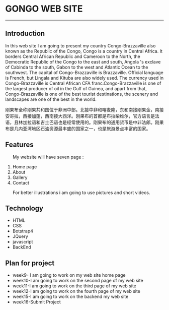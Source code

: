 <!DOCTYPE html>
<html>
<head>
	
</head>
<body>
	<h1>GONGO WEB SITE</h1>
	<hr>
	<h2>Introduction</h2> 
    <p> In this web site I am going to present my country  Congo-Brazzaville also known as the Republic of the Congo, Congo is a country in Central Africa. It borders Central African Republic and Cameroon to the North, the Democratic Republic of the Congo to the east and south, Angola 's exclave of Cabinda to the south, Gabon to the west and Atlantic Ocean to the southwest. The capital of Congo-Brazzaville is Brazzaville. Official language is French, but Lingala and Kituba are also widely used. The currency used in Congo-Brazzaville is Central African CFA franc.Congo-Brazzaville is one of the largest producer of oil in the Gulf of Guinea, and apart from that, Congo-Brazzaville is one of the best tourist destinations, the scenery and landscapes are one of the best in the world.</p>
		<p>刚果布全称刚果共和国位于非洲中部。北接中非和喀麦隆，东和南接刚果金，南接安哥拉，西接加蓬，西南接大西洋。刚果布的首都是布拉柴维尔，官方语言是法语，且林加拉语和吉土巴语也是经常使用的。刚果布的通用货币是中非法郎。刚果布是几内亚湾地区石油资源最丰盛的国家之一，也是旅游景点丰富的国家。
      </p>
	<h2>Features</h2>
	<ol>
		<p>My website will have seven page : 
</p>
		<li>Home page
</li>
		<li>About
</li>
		<li>Gallery
</li>
		<li>Contact
</li>
		
<p>For better illustrations i am going to use pictures and short videos.
</p>
	</ol>
	<h2>Technology</h2>
	<ul>
		<li>HTML</li>
		<li>CSS</li>
		<li>Botstrap4</li>
		<li>JQuery</li>
		<li>javascript</li>
		<li>BackEnd</li>
	</ul>
	<h2>Plan for project</h2>
	<ul>
		<li>week9- I am going to  work on my web site home page</li>
		<li>week10-I am going to work on the second page of my web site</li>
		<li>week11-I am going to  work on the third page of my web site</li>
		<li>week12-I am going to  work on the fourth page of my web site</li>
		<li>week15-I am going to work on the backend my web site</li>
		<li>week16-Submit Project</li>
	</ul>
</body>
</html>
